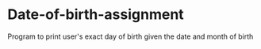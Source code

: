 # Date-of-birth-assignment
Program to print user's exact day of birth given the date and month of birth
